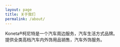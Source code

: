 ```yaml
---
layout: page
title: 关于我们
permalink: /about/
---
```


Koneta®柯尼特是一个汽车周边服务，汽车生活方式品牌。  
提供全类高档汽车内外饰用品销售，汽车外饰服务。  
